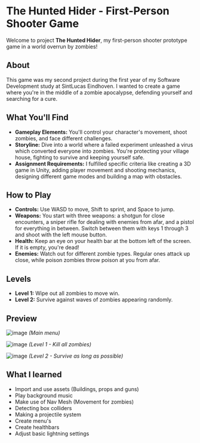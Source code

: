 # The Hunted Hider - First-Person Shooter Game
Welcome to project **The Hunted Hider**, my first-person shooter prototype game in a world overrun by zombies!

## About
This game was my second project during the first year of my Software Development study at SintLucas Eindhoven.
I wanted to create a game where you're in the middle of a zombie apocalypse, defending yourself and searching for a cure.

## What You'll Find
- **Gameplay Elements:** You'll control your character's movement, shoot zombies, and face different challenges.
- **Storyline:** Dive into a world where a failed experiment unleashed a virus which converted everyone into zombies. You're protecting your village house, fighting to survive and keeping yourself safe.
- **Assignment Requirements:** I fulfilled specific criteria like creating a 3D game in Unity, adding player movement and shooting mechanics, designing different game modes and building a map with obstacles.

## How to Play
- **Controls:** Use WASD to move, Shift to sprint, and Space to jump.
- **Weapons:** You start with three weapons: a shotgun for close encounters, a sniper rifle for dealing with enemies from afar, and a pistol for everything in between.
  Switch between them with keys 1 through 3 and shoot with the left mouse button.
- **Health:** Keep an eye on your health bar at the bottom left of the screen. If it is empty, you're dead!
- **Enemies:** Watch out for different zombie types. Regular ones attack up close, while poison zombies throw poison at you from afar.

## Levels
- **Level 1:** Wipe out all zombies to move win.
- **Level 2:** Survive against waves of zombies appearing randomly.

## Preview
![image](https://github.com/Bazzeman/FPS-Game/assets/110249979/9bb02f3e-6211-4b74-bd61-5bcb0e1c61f7)
*(Main menu)*

![image](https://github.com/Bazzeman/FPS-Game/assets/110249979/4b02978a-c932-419f-bbf7-217c462f3b82)
*(Level 1 - Kill all zombies)*

![image](https://github.com/Bazzeman/FPS-Game/assets/110249979/08f17ade-883a-4e88-97cc-ef7884084d70)
*(Level 2 - Survive as long as possible)*

## What I learned
- Import and use assets (Buildings, props and guns)
- Play background music
- Make use of Nav Mesh (Movement for zombies)
- Detecting box colliders
- Making a projectile system
- Create menu's
- Create healthbars
- Adjust basic lightning settings
